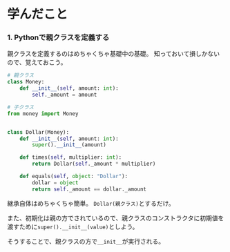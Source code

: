 # 学んだこと

### 1. Pythonで親クラスを定義する

親クラスを定義するのはめちゃくちゃ基礎中の基礎。
知っておいて損しかないので、覚えておこう。

```python
# 親クラス
class Money:
    def __init__(self, amount: int):
        self._amount = amount

# 子クラス
from money import Money


class Dollar(Money):
    def __init__(self, amount: int):
        super().__init__(amount)

    def times(self, multiplier: int):
        return Dollar(self._amount * multiplier)

    def equals(self, object: "Dollar"):
        dollar = object
        return self._amount == dollar._amount
```

継承自体はめちゃくちゃ簡単。
`Dollar(親クラス)`とするだけ。

また、初期化は親の方でされているので、親クラスのコンストラクタに初期値を渡すために`super().__init__(value)`としよう。

そうすることで、親クラスの方で`__init__`が実行される。